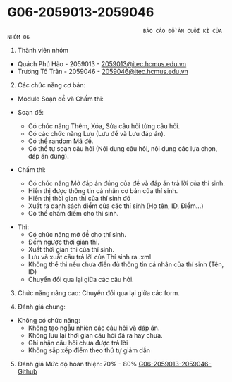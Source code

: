 # G06-2059013-2059046
                                               BÁO CÁO ĐỒ ÁN CUỐI KÌ CỦA NHÓM 06
1. Thành viên nhóm
- Quách Phú Hào - 2059013 - 2059013@itec.hcmus.edu.vn
- Trương Tố Trân - 2059046 - 2059046@itec.hcmus.edu.vn

2. Các chức năng cơ bản:
- Module Soạn đề và Chấm thi:
+ Soạn đề:
  + Có chức năng Thêm, Xóa, Sửa câu hỏi từng câu hỏi.
  + Có các chức năng Lưu (Lưu đề và Lưu đáp án).
  + Có thể random Mã đề. 
  + Có thể tự soạn câu hỏi (Nội dung câu hỏi, nội dung các lựa chọn, đáp án đúng).

+ Chấm thi:
  + Có chức năng Mở đáp án đúng của đề và đáp án trả lời của thí sinh.
  + Hiển thị được thông tin cá nhân cơ bản của thí sinh.
  + Hiển thị thời gian thi của thí sinh đó
  + Xuất ra danh sách điểm của các thí sinh (Họ tên, ID, Điểm...)
  + Có thể chấm điểm cho thí sinh. 
  
- Thi:
  + Có chức năng mở đề cho thí sinh.
  + Đếm ngược thời gian thi.
  + Xuất thời gian thi của thí sinh.
  + Lưu và xuất câu trả lời của Thí sinh ra .xml
  + Không thể thi nếu chưa điền đủ thông tin cá nhân của thí sinh (Tên, ID)
  + Chuyển đổi qua lại giữa các câu hỏi.

3. Chức năng nâng cao:
  Chuyển đổi qua lại giữa các form.

4. Đánh giá chung:
  - Không có chức năng:
    + Không tạo ngẫu nhiên các câu hỏi và đáp án.
    + Không lưu lại thời gian câu hỏi đã ra hay chưa.
    + Ghi nhận câu hỏi chưa được trả lời
    + Không sắp xếp điểm theo thứ tự giảm dần
    
5. Đánh giá Mức độ hoàn thiện: 70% - 80%
[G06-2059013-2059046-Github](https://github.com/trantruong02/G06-2059013-2059046.git)
